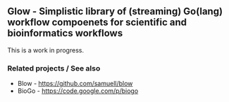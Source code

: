 ## Glow - Simplistic library of (streaming) Go(lang) workflow compoenets for scientific and bioinformatics workflows

This is a work in progress.

### Related projects / See also
- Blow - https://github.com/samuell/blow
- BioGo - https://code.google.com/p/biogo
